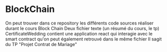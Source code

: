 # BlockChain

On peut trouver dans ce repository les différents code sources réaliser durant le cours Block Chain 
Deux fichier texte (un résumé du cours, le tp)
CertificateWedding contient une application react qui interagie avec le smart contract qu'on peut également 
retrouvé dans le même fichier Il sagit du TP "Projet Contrat de Mariage"